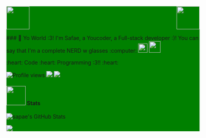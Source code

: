 <div style="background: green ">
<!-- top left -->
<div>
    <img src="https://emojis.slackmojis.com/emojis/images/1531849353/4244/blob-octopus.gif" width="60" height="60"/> 
    <img src="https://emojis.slackmojis.com/emojis/images/1531849353/4244/blob-octopus.gif" width="60" height="60" align="right"/> 
</div>
<p style= "position: center">
### 👋 Yo World :3! I'm Safae, a Youcoder, a Full-stack developer :)! You can say that I'm a complete NERD w glasses :computer: <img src="https://github.com/TheDudeThatCode/TheDudeThatCode/blob/master/Assets/Earth.gif" width="24px">  <img src="https://media.giphy.com/media/WUlplcMpOCEmTGBtBW/giphy.gif" width="30"> 
<p>

<p style= "position: center">
:heart: Code :heart: Programming :3!! :heart:
</p>

![Profile views](https://gpvc.arturio.dev/sapae) <a style= "position: center" href="https://github.com/safaebaamel"><img src="https://img.shields.io/github/followers/safaebaamel?label=Follow&style=social"></a> <a href="https://twitter.com/safaebaamel"><img src="https://img.shields.io/twitter/follow/safaebaamel?style=social"></a>

#### <img src="https://media.giphy.com/media/VgCDAzcKvsR6OM0uWg/giphy.gif" width="50"> Stats   
![sapae's GitHub Stats](https://github-readme-stats.vercel.app/api?username=sapae&hide=["stars"]&show_icons=true)

<a href="#stats">
<img align="center" src = "https://github-readme-stats-git-master.pranavgpr.vercel.app/api/top-langs/?username=sapae&layout=compact" />
</a>

[LinkedIn]: https://www.linkedin.com/in/safae-baamel-ba27761a7/
[Instagram]: https://www.instagram.com/bluuueeee_____/

[comment]: <> (- 🔭 I’m currently working on ...)
[comment]: <> (- 🌱 I’m currently learning ...)
[comment]: <> (- 👯 I’m looking to collaborate on ...)
[comment]: <> (- 🤔 I’m looking for help with ...)
[comment]: <> (- 💬 Ask me about ...)
[comment]: <> (- 📫 How to reach me: ...)
[comment]: <> (- 😄 Pronouns: ...)
[comment]: <> (- ⚡ Fun fact: ...)
[comment]: <> (-->)
